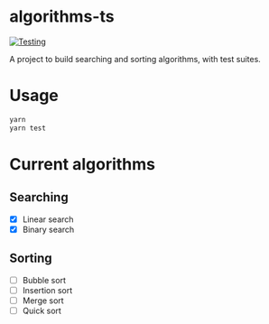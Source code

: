 # algorithms-ts
[![Testing](https://github.com/wyatt/algorithms-ts/actions/workflows/main.yml/badge.svg)](https://github.com/wyatt/algorithms-ts/actions/workflows/main.yml)

A project to build searching and sorting algorithms, with test suites.

# Usage
```bash
yarn
yarn test
```

# Current algorithms

## Searching
- [x] Linear search
- [x] Binary search
## Sorting
- [ ] Bubble sort
- [ ] Insertion sort
- [ ] Merge sort
- [ ] Quick sort 
